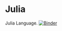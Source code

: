 # Julia
Julia Language.
[![Binder](https://mybinder.org/badge_logo.svg)](https://mybinder.org/v2/gh/AppliedLinearAlgebra/Julia/HEAD)
